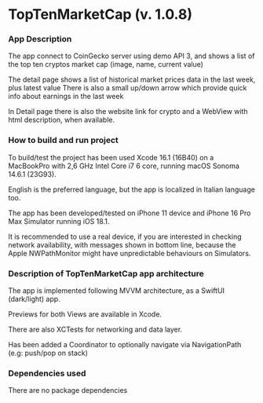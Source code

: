 # TopTenMarketCap (v. 1.0.8)

### App Description

The app connect to CoinGecko server using demo API 3, and shows a list of the top ten cryptos market cap (image, name, current value)

The detail page shows a list of historical market prices data in the last week, plus latest value
There is also a small up/down arrow which provide quick info about earnings in the last week

In Detail page there is also the website link for crypto and a WebView with html description, when available.



### How to build and run project

To build/test the project has been used Xcode 16.1 (16B40) on a MacBookPro with 2,6 GHz Intel Core i7 6 core, running macOS Sonoma 14.6.1 (23G93). 

English is the preferred language, but the app is localized in Italian language too.

The app has been developed/tested on iPhone 11 device and iPhone 16 Pro Max Simulator running iOS 18.1.

It is recommended to use a real device, if you are interested in checking network availability, with messages shown in bottom line, because the Apple NWPathMonitor might have unpredictable behaviours on Simulators.


### Description of TopTenMarketCap app architecture

The app is implemented following MVVM architecture, as a SwiftUI (dark/light) app.

Previews for both Views are available in Xcode.

There are also XCTests for networking and data layer.

Has been added a Coordinator to optionally navigate via NavigationPath (e.g: push/pop on stack)


### Dependencies used

There are no package dependencies